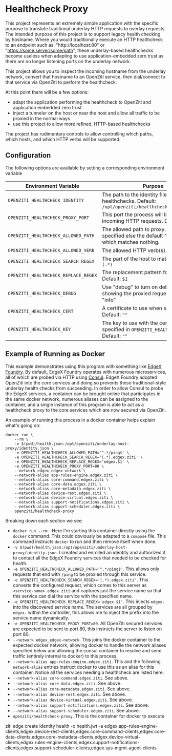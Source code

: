 # Healthcheck Proxy

This project represents an extremely simple application with the specific purpose to translate traditional underlay 
HTTP requests to overlay requests. The intended purpose of this project is to support legacy health checking by 
hostname. Where you would traditionally execute an HTTP healthcheck to an endpoint such as: "http://localhost:80" or 
"https://some.server/some/path", these underlay-based healthchecks become useless when adapting to use 
application-embedded zero trust as there are no longer listening ports on the underlay network. 

This project allows you to inspect the incoming hostname from the underlay network, convert that hostname to an 
OpenZiti service, then dial/connect to that service via OpenZiti to perform the healthcheck.

At this point there will be a few options:
* adapt the application performing the healthcheck to OpenZiti and application embedded zero trust
* inject a tunneler on the host or near the host and allow all traffic to be proxied in the normal ways
* use this project to allow more refined, HTTP-based healthchecks

The project has rudimentary controls to allow controlling which paths, which hosts, and which HTTP verbs will be 
supported.

## Configuration

The following options are available by setting a corresponding environment variable

| Environment Variable | Purpose                                                                                                       |
|--|---------------------------------------------------------------------------------------------------------------|
|`OPENZITI_HEALTHCHECK_IDENTITY`| The path to the identity file, used to proxy healthchecks. Default: `/opt/openziti/healthcheck/identity.json` |
|`OPENZITI_HEALTHCHECK_PROXY_PORT`| This port the process will listen on for incoming HTTP requests. Default: `2171`                              |
|`OPENZITI_HEALTHCHECK_ALLOWED_PATH`| The allowed path to proxy. Must be specified else the default `^[.*]$` is used which matches nothing.         |
|`OPENZITI_HEALTHCHECK_ALLOWED_VERB`| The allowed HTTP verb(s). Default: `GET`                                                                      |
|`OPENZITI_HEALTHCHECK_SEARCH_REGEX`| The part of the host to match. Default: `(.*)`                                                                |
|`OPENZITI_HEALTHCHECK_REPLACE_REGEX`| The replacement pattern for the host. Default: `$1`                                                           |
|`OPENZITI_HEALTHCHECK_DEBUG`| Use "debug" to turn on debug mode, showing the proxied requests. Default: "info"                             |
|`OPENZITI_HEALTHCHECK_CERT`| A certificate to use when serving HTTPS. Default: `""`                                                        |
|`OPENZITI_HEALTHCHECK_KEY`| The key to use with the certificate specified in `OPENZITI_HEALTHCHECK_CERT`. Default: `""`                   |

## Example of Running as Docker

This example demonstrates using this program with something like [EdgeX Foundry](https://www.edgexfoundry.org/). By 
default, EdgeX Foundry operates with numerous microservices, all of which are probed via HTTP using 
[Consul](https://www.consul.io/). EdgeX Foundry adopted OpenZiti into the core services and doing so prevents these 
traditional-style underlay health checks from succeeding. In order to allow Consul to probe the EdgeX services, a 
container can be brought online that participates in the same docker network, numerous aliases can be assigned to 
the container, and a single instance of this program is able to act as a healthcheck proxy to the core services 
which are now secured via OpenZiti. 

An example of running this process in a docker container helps explain what's going on:
```
docker run \
    --rm \
    -v $(pwd)/health.json:/opt/openziti/underlay-host-proxy/identity.json \
    -e OPENZITI_HEALTHCHECK_ALLOWED_PATH='^.*/ping$' \
    -e OPENZITI_HEALTHCHECK_SEARCH_REGEX='(.*).edgex.ziti' \
    -e OPENZITI_HEALTHCHECK_REPLACE_REGEX='edgex.$1' \
    -e OPENZITI_HEALTHCHECK_PROXY_PORT=80 \
    --network edgex_edgex-network \
    --network-alias app-rules-engine.edgex.ziti \
    --network-alias core-command.edgex.ziti \
    --network-alias core-data.edgex.ziti \
    --network-alias core-metadata.edgex.ziti \
    --network-alias device-rest.edgex.ziti \
    --network-alias device-virtual.edgex.ziti \
    --network-alias support-notifications.edgex.ziti \
    --network-alias support-scheduler.edgex.ziti \
    openziti/healthcheck-proxy
```

Breaking down each section we see:
* `docker run --rm` - Here I'm starting this container directly using the `docker` command. This could obviously be 
  adapted to a `compose` file. This command instructs `docker` to run and then remove itself when done.
* `-v $(pwd)/health.json:/opt/openziti/underlay-host-proxy/identity.json`. I created and enrolled an identity and 
  authorized it to contact all the EdgeX Foundry services that needed to be checked for health.
* `-e OPENZITI_HEALTHCHECK_ALLOWED_PATH='^.*/ping$'`. This allows only requests that end with `/ping` to be proxied 
  through this service.
* `-e OPENZITI_HEALTHCHECK_SEARCH_REGEX='(.*).edgex.ziti'`. This converts the configured request, which comes to 
  this server as `<service-name>.edgex.ziti` and captures just the service name so that this service can dial the 
  service with the specified name.
* `-e OPENZITI_HEALTHCHECK_REPLACE_REGEX='edgex.$1'`. This injects `edgex.` into the discovered service name. The 
  services are all grouped by `edgex.` within the controller, this allows me to inject the prefix into the service 
  name dynamically.
* `-e OPENZITI_HEALTHCHECK_PROXY_PORT=80`. All OpenZiti secured services are expected to be sent to port 80, this 
  instructs the server to listen on port 80.
* `--network edgex_edgex-network`. This joins the docker container to the expected docker network, allowing docker 
  to handle the network aliases specified below and allowing the consul container to resolve and send traffic 
  (entirely internal to docker) to this process.
* `--network-alias app-rules-engine.edgex.ziti`. This and the following `network-alias` entries instruct docker to 
  use this as an alias for this container. Notice all the services needing a healthcheck are listed here.
* `--network-alias core-command.edgex.ziti`. See above.
* `--network-alias core-data.edgex.ziti`. See above.
* `--network-alias core-metadata.edgex.ziti`. See above.
* `--network-alias device-rest.edgex.ziti`. See above.
* `--network-alias device-virtual.edgex.ziti`. See above.
* `--network-alias support-notifications.edgex.ziti`. See above.
* `--network-alias support-scheduler.edgex.ziti`. See above.
* `openziti/healthcheck-proxy`. This is the container for docker to execute




ziti edge create identity health -o health.jwt -a edgex.app-rules-engine-clients,edgex.device-rest-clients,edgex.core-command-clients,edgex.core-data-clients,edgex.core-metadata-clients,edgex.device-virtual-clients,edgex.rules-engine-clients,edgex.support-notifications-clients,edgex.support-scheduler-clients,edgex.sys-mgmt-agent-clients







